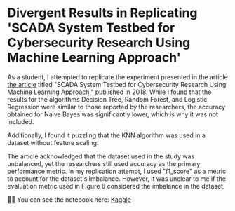 # Divergent Results in Replicating 'SCADA System Testbed for Cybersecurity Research Using Machine Learning Approach'

As a student, I attempted to replicate the experiment presented in the article [the article](https://arxiv.org/abs/1904.00753) titled "SCADA System Testbed for Cybersecurity Research Using Machine Learning Approach," published in 2018. While I found that the results for the algorithms Decision Tree, Random Forest, and Logistic Regression were similar to those reported by the researchers, the accuracy obtained for Naive Bayes was significantly lower, which is why it was not included.

Additionally, I found it puzzling that the KNN algorithm was used in a dataset without feature scaling.

The article acknowledged that the dataset used in the study was unbalanced, yet the researchers still used accuracy as the primary performance metric. In my replication attempt, I used "f1_score" as a metric to account for the dataset's imbalance. However, it was unclear to me if the evaluation metric used in Figure 8 considered the imbalance in the dataset.


:man_technologist: You can see the notebook here: [Kaggle](https://www.kaggle.com/victorzeland/scada-cybersegurity) 
